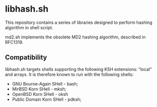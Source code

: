 libhash.sh
==========

This repository contains a series of libraries designed to perform
hashing algorithm in shell script.

md2.sh implements the obsolete MD2 hashing algorithm, described in
RFC1319.

Compatibility
-------------

libhash.sh targets shells supporting the following KSH extensions:
“local” and arrays. It is therefore known to run with the following
shells:

- GNU Bourne-Again SHell - bash;
- MirBSD Korn SHell - mksh;
- OpenBSD Korn SHell - oksh
- Public Domain Korn SHell - pdksh;
